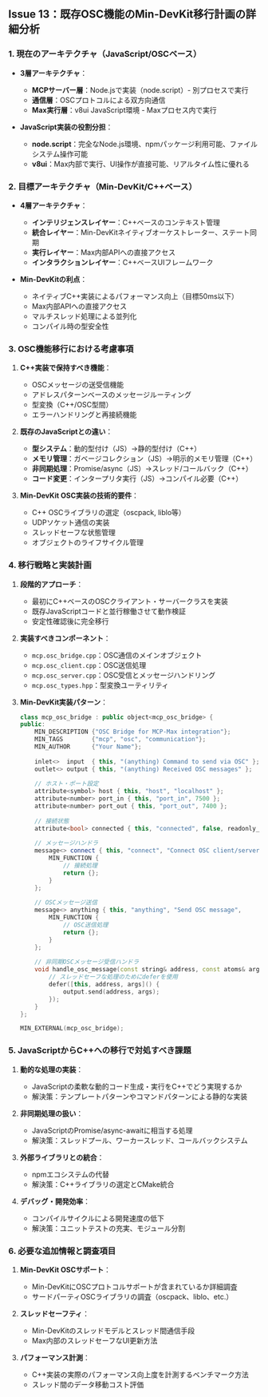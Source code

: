 ## Issue 13：既存OSC機能のMin-DevKit移行計画の詳細分析

### 1. 現在のアーキテクチャ（JavaScript/OSCベース）

- **3層アーキテクチャ**：
  - **MCPサーバー層**：Node.jsで実装（node.script）- 別プロセスで実行
  - **通信層**：OSCプロトコルによる双方向通信
  - **Max実行層**：v8ui JavaScript環境 - Maxプロセス内で実行

- **JavaScript実装の役割分担**：
  - **node.script**：完全なNode.js環境、npmパッケージ利用可能、ファイルシステム操作可能
  - **v8ui**：Max内部で実行、UI操作が直接可能、リアルタイム性に優れる

### 2. 目標アーキテクチャ（Min-DevKit/C++ベース）

- **4層アーキテクチャ**：
  - **インテリジェンスレイヤー**：C++ベースのコンテキスト管理
  - **統合レイヤー**：Min-DevKitネイティブオーケストレーター、ステート同期
  - **実行レイヤー**：Max内部APIへの直接アクセス
  - **インタラクションレイヤー**：C++ベースUIフレームワーク

- **Min-DevKitの利点**：
  - ネイティブC++実装によるパフォーマンス向上（目標50ms以下）
  - Max内部APIへの直接アクセス
  - マルチスレッド処理による並列化
  - コンパイル時の型安全性

### 3. OSC機能移行における考慮事項

1. **C++実装で保持すべき機能**：
   - OSCメッセージの送受信機能
   - アドレスパターンベースのメッセージルーティング
   - 型変換（C++/OSC型間）
   - エラーハンドリングと再接続機能

2. **既存のJavaScriptとの違い**：
   - **型システム**：動的型付け（JS）→静的型付け（C++）
   - **メモリ管理**：ガベージコレクション（JS）→明示的メモリ管理（C++）
   - **非同期処理**：Promise/async（JS）→スレッド/コールバック（C++）
   - **コード変更**：インタープリタ実行（JS）→コンパイル必要（C++）

3. **Min-DevKit OSC実装の技術的要件**：
   - C++ OSCライブラリの選定（oscpack, liblo等）
   - UDPソケット通信の実装
   - スレッドセーフな状態管理
   - オブジェクトのライフサイクル管理

### 4. 移行戦略と実装計画

1. **段階的アプローチ**：
   - 最初にC++ベースのOSCクライアント・サーバークラスを実装
   - 既存JavaScriptコードと並行稼働させて動作検証
   - 安定性確認後に完全移行

2. **実装すべきコンポーネント**：
   - `mcp.osc_bridge.cpp`：OSC通信のメインオブジェクト
   - `mcp.osc_client.cpp`：OSC送信処理
   - `mcp.osc_server.cpp`：OSC受信とメッセージハンドリング
   - `mcp.osc_types.hpp`：型変換ユーティリティ

3. **Min-DevKit実装パターン**：
   ```cpp
   class mcp_osc_bridge : public object<mcp_osc_bridge> {
   public:
       MIN_DESCRIPTION {"OSC Bridge for MCP-Max integration"};
       MIN_TAGS        {"mcp", "osc", "communication"};
       MIN_AUTHOR      {"Your Name"};
       
       inlet<>  input  { this, "(anything) Command to send via OSC" };
       outlet<> output { this, "(anything) Received OSC messages" };
       
       // ホスト・ポート設定
       attribute<symbol> host { this, "host", "localhost" };
       attribute<number> port_in { this, "port_in", 7500 };
       attribute<number> port_out { this, "port_out", 7400 };
       
       // 接続状態
       attribute<bool> connected { this, "connected", false, readonly_property };
       
       // メッセージハンドラ
       message<> connect { this, "connect", "Connect OSC client/server",
           MIN_FUNCTION {
               // 接続処理
               return {};
           }
       };
       
       // OSCメッセージ送信
       message<> anything { this, "anything", "Send OSC message",
           MIN_FUNCTION {
               // OSC送信処理
               return {};
           }
       };
       
       // 非同期OSCメッセージ受信ハンドラ
       void handle_osc_message(const string& address, const atoms& args) {
           // スレッドセーフな処理のためにdeferを使用
           defer([this, address, args]() {
               output.send(address, args);
           });
       }
   };
   
   MIN_EXTERNAL(mcp_osc_bridge);
   ```

### 5. JavaScriptからC++への移行で対処すべき課題

1. **動的な処理の実装**：
   - JavaScriptの柔軟な動的コード生成・実行をC++でどう実現するか
   - 解決策：テンプレートパターンやコマンドパターンによる静的な実装

2. **非同期処理の扱い**：
   - JavaScriptのPromise/async-awaitに相当する処理
   - 解決策：スレッドプール、ワーカースレッド、コールバックシステム

3. **外部ライブラリとの統合**：
   - npmエコシステムの代替
   - 解決策：C++ライブラリの選定とCMake統合

4. **デバッグ・開発効率**：
   - コンパイルサイクルによる開発速度の低下
   - 解決策：ユニットテストの充実、モジュール分割

### 6. 必要な追加情報と調査項目

1. **Min-DevKit OSCサポート**：
   - Min-DevKitにOSCプロトコルサポートが含まれているか詳細調査
   - サードパーティOSCライブラリの調査（oscpack、liblo、etc.）

2. **スレッドセーフティ**：
   - Min-DevKitのスレッドモデルとスレッド間通信手段
   - Max内部のスレッドセーフなUI更新方法

3. **パフォーマンス計測**：
   - C++実装の実際のパフォーマンス向上度を計測するベンチマーク方法
   - スレッド間のデータ移動コスト評価
